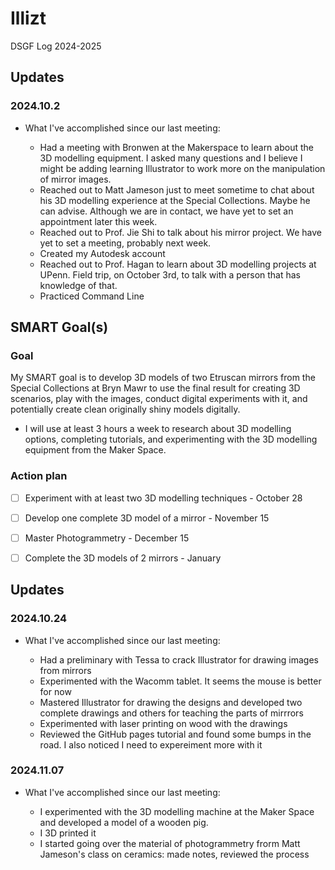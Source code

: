 # Illizt

DSGF Log 2024-2025

## Updates

### 2024.10.2
- What I've accomplished since our last meeting:
  
    - Had a meeting with Bronwen at the Makerspace to learn about the 3D modelling equipment. I asked many questions and I believe I might be adding learning Illustrator to work more on the manipulation of mirror images.
    - Reached out to Matt Jameson just to meet sometime to chat about his 3D modelling experience at the Special Collections. Maybe he can advise. Although we are in contact, we have yet to set an appointment later this week.
    - Reached out to Prof. Jie Shi to talk about his mirror project. We have yet to set a meeting, probably next week.
    - Created my Autodesk account
    - Reached out to Prof. Hagan to learn about 3D modelling projects at UPenn. Field trip, on October 3rd, to talk with a person that has knowledge of that.
    - Practiced Command Line
    

## SMART Goal(s)

### Goal

My SMART goal is to develop 3D models of two Etruscan mirrors from the Special Collections at Bryn Mawr to use the final result for creating 3D scenarios, play with the images, conduct digital experiments with it, and potentially create clean originally shiny models digitally. 
- I will use at least 3 hours a week to research about 3D modelling options, completing tutorials, and experimenting with the 3D modelling equipment from the Maker Space.

### Action plan

- [ ] Experiment with at least two 3D modelling techniques - October 28 
- [ ] Develop one complete 3D model of a mirror - November 15
- [ ] Master Photogrammetry - December 15
- [ ] Complete the 3D models of 2 mirrors - January


## Updates

### 2024.10.24
- What I've accomplished since our last meeting:
  
    - Had a preliminary with Tessa to crack Illustrator for drawing images from mirrors
    - Experimented with the Wacomm tablet. It seems the mouse is better for now
    - Mastered Illustrator for drawing the designs  and developed two complete drawings and others for teaching the parts of mirrrors
    - Experimented with laser printing on wood with the drawings
    - Reviewed the GitHub pages tutorial and found some bumps in the road. I also noticed I need to expereiment more with it

### 2024.11.07
- What I've accomplished since our last meeting:

    - I experimented with the 3D modelling machine at the Maker Space and developed a model of a wooden pig.
    - I 3D printed it
    - I started going over the material of photogrammetry frorm Matt Jameson's class on ceramics: made notes, reviewed the process
